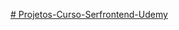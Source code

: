 [# Projetos-Curso-Serfrontend-Udemy](https://matheusmodolo.github.io/Projetos-Curso-Serfrontend-Udemy/)
